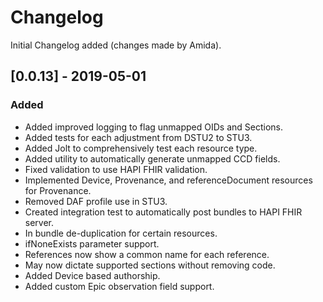 # Changelog
Initial Changelog added (changes made by Amida).

## [0.0.13] - 2019-05-01
### Added
- Added improved logging to flag unmapped OIDs and Sections.
- Added tests for each adjustment from DSTU2 to STU3.
- Added Jolt to comprehensively test each resource type.
- Added utility to automatically generate unmapped CCD fields.
- Fixed validation to use HAPI FHIR validation.
- Implemented Device, Provenance, and referenceDocument resources for Provenance.
- Removed DAF profile use in STU3.
- Created integration test to automatically post bundles to HAPI FHIR server.
- In bundle de-duplication for certain resources.
- ifNoneExists parameter support.
- References now show a common name for each reference.
- May now dictate supported sections without removing code.
- Added Device based authorship.
- Added custom Epic observation field support.